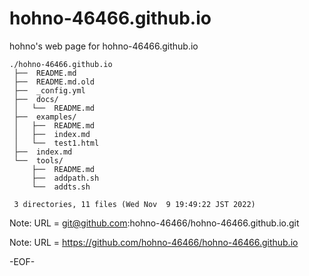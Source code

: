 # hohno-46466.github.io

hohno's web page for hohno-46466.github.io

    ./hohno-46466.github.io
     ├──  README.md
     ├──  README.md.old
     ├──  _config.yml
     ├──  docs/
     │   └──  README.md
     ├──  examples/
     │   ├──  README.md
     │   ├──  index.md
     │   └──  test1.html
     ├──  index.md
     └──  tools/
         ├──  README.md
         ├──  addpath.sh
         └──  addts.sh
     
     3 directories, 11 files (Wed Nov  9 19:49:22 JST 2022)


Note: URL = git@github.com:hohno-46466/hohno-46466.github.io.git

Note: URL = https://github.com/hohno-46466/hohno-46466.github.io

-EOF-
